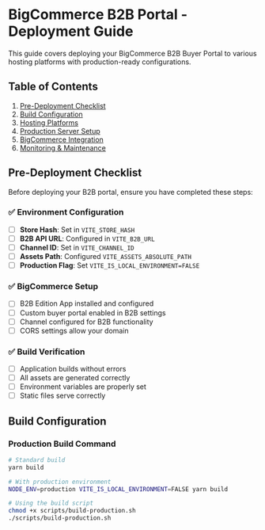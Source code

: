 # BigCommerce B2B Portal - Deployment Guide

This guide covers deploying your BigCommerce B2B Buyer Portal to various hosting platforms with production-ready configurations.

## Table of Contents

1. [Pre-Deployment Checklist](#pre-deployment-checklist)
2. [Build Configuration](#build-configuration)
3. [Hosting Platforms](#hosting-platforms)
4. [Production Server Setup](#production-server-setup)
5. [BigCommerce Integration](#bigcommerce-integration)
6. [Monitoring & Maintenance](#monitoring--maintenance)

## Pre-Deployment Checklist

Before deploying your B2B portal, ensure you have completed these steps:

### ✅ Environment Configuration

- [ ] **Store Hash**: Set in `VITE_STORE_HASH`
- [ ] **B2B API URL**: Configured in `VITE_B2B_URL`
- [ ] **Channel ID**: Set in `VITE_CHANNEL_ID`
- [ ] **Assets Path**: Configured `VITE_ASSETS_ABSOLUTE_PATH`
- [ ] **Production Flag**: Set `VITE_IS_LOCAL_ENVIRONMENT=FALSE`

### ✅ BigCommerce Setup

- [ ] B2B Edition App installed and configured
- [ ] Custom buyer portal enabled in B2B settings
- [ ] Channel configured for B2B functionality
- [ ] CORS settings allow your domain

### ✅ Build Verification

- [ ] Application builds without errors
- [ ] All assets are generated correctly
- [ ] Environment variables are properly set
- [ ] Static files serve correctly

## Build Configuration

### Production Build Command

```bash
# Standard build
yarn build

# With production environment
NODE_ENV=production VITE_IS_LOCAL_ENVIRONMENT=FALSE yarn build

# Using the build script
chmod +x scripts/build-production.sh
./scripts/build-production.sh
